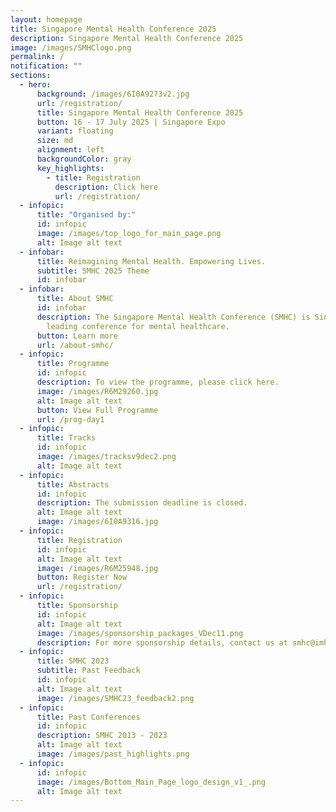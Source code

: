 ```yaml
---
layout: homepage
title: Singapore Mental Health Conference 2025
description: Singapore Mental Health Conference 2025
image: /images/SMHClogo.png
permalink: /
notification: ""
sections:
  - hero:
      background: /images/6I0A9273v2.jpg
      url: /registration/
      title: Singapore Mental Health Conference 2025
      button: 16 - 17 July 2025 | Singapore Expo
      variant: floating
      size: md
      alignment: left
      backgroundColor: gray
      key_highlights:
        - title: Registration
          description: Click here
          url: /registration/
  - infopic:
      title: "Organised by:"
      id: infopic
      image: /images/top_logo_for_main_page.png
      alt: Image alt text
  - infobar:
      title: Reimagining Mental Health. Empowering Lives.
      subtitle: SMHC 2025 Theme
      id: infobar
  - infobar:
      title: About SMHC
      id: infobar
      description: The Singapore Mental Health Conference (SMHC) is Singapore's
        leading conference for mental healthcare.
      button: Learn more
      url: /about-smhc/
  - infopic:
      title: Programme
      id: infopic
      description: To view the programme, please click here.
      image: /images/R6M29260.jpg
      alt: Image alt text
      button: View Full Programme
      url: /prog-day1
  - infopic:
      title: Tracks
      id: infopic
      image: /images/tracksv9dec2.png
      alt: Image alt text
  - infopic:
      title: Abstracts
      id: infopic
      description: The submission deadline is closed.
      alt: Image alt text
      image: /images/6I0A9316.jpg
  - infopic:
      title: Registration
      id: infopic
      alt: Image alt text
      image: /images/R6M25948.jpg
      button: Register Now
      url: /registration/
  - infopic:
      title: Sponsorship
      id: infopic
      alt: Image alt text
      image: /images/sponsorship_packages_VDec11.png
      description: For more sponsorship details, contact us at smhc@imh.com.sg
  - infopic:
      title: SMHC 2023
      subtitle: Past Feedback
      id: infopic
      alt: Image alt text
      image: /images/SMHC23_feedback2.png
  - infopic:
      title: Past Conferences
      id: infopic
      description: SMHC 2013 - 2023
      alt: Image alt text
      image: /images/past_highlights.png
  - infopic:
      id: infopic
      image: /images/Bottom_Main_Page_logo_design_v1_.png
      alt: Image alt text
---
```

